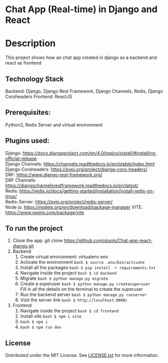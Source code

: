 # Chat App (Real-time) in Django and React

# Description
This project shows how an chat app created in django as a backend and react as frontend

## Technology Stack
Backend: Django, Django Rest Framework, Django Channels, Redis, Django Corsheaders
Frontend: ReactJS

## Prerequisites: 
Python3, Redis Server and virtual environment

## Plugins used:

Django: https://docs.djangoproject.com/en/4.0/topics/install/#installing-official-release<br />
Django Channels: https://channels.readthedocs.io/en/stable/index.html<br />
Django Corsheaders: https://pypi.org/project/django-cors-headers/<br />
DRF: https://www.django-rest-framework.org/<br />
DRF Channels: https://djangochannelsrestframework.readthedocs.io/en/latest/<br />
Redis: https://redis.io/docs/getting-started/installation/install-redis-on-linux/<br />
Redis-Server: https://pypi.org/project/redis-server/<br />
Node js: https://nodejs.org/en/download/package-manager
VITE: https://www.npmjs.com/package/vite

## To run the project
1. Clone the app: git clone https://github.com/siuols/Chat-app-react-django.git
2. Backend
    1. Create virtual environment: virtualenv env
    2. Activate the environment ```bash $ source .env/bin/activate```
    3. Install all the packages ```bash $ pip install -r requirements.txt```
    4. Navigate inside the project ```bash $ cd backend```
    5. Migrate ```bash $ python manage.py migrate```
    6. Create a superuser ```bash $ python manage.py createsuperuser``` <br />
        Fill in all the details on the terminal to create the superuser
    7. Run the backend server ```bash $ python manage.py runserver```
    8. Visit the server link ```bash $ http://localhost:8000/```
3. Frontend
    1. Navigate inside the project ```bash $ cd frontend ```
    2. Install vite ```bash $ npm i vite```
    3. ```bash $ npm i ```
    4. ```bash $ npm run dev ```
    
## License
Distributed under the MIT License. See [LICENSE.txt](./LICENSE) for more information.
